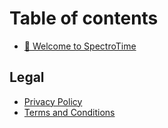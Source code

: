 # Table of contents

* [👋 Welcome to SpectroTime](README.md)

## Legal

* [Privacy Policy](use-cases/for-designers.md)
* [Terms and Conditions](legal/terms-and-conditions.md)
